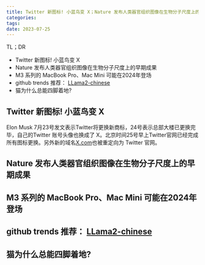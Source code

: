 ```yaml
---
title: Twitter 新图标! 小蓝鸟变 X；Nature 发布人类器官组织图像在生物分子尺度上的早期成果
categories: 
tags: 
date: 2023-07-25
---
```


TL；DR

- Twitter 新图标! 小蓝鸟变 X
- Nature 发布人类器官组织图像在生物分子尺度上的早期成果
- M3 系列的 MacBook Pro、Mac Mini 可能在2024年登场
- github trends 推荐： [LLama2-chinese](https://www.notion.so/yeekal/00a6561c3971449b8d50e7e334c25bf3?pvs=4#9fa35dc14b2246079f6ff188fa217f16)
- 猫为什么总能四脚着地?

## Twitter 新图标! 小蓝鸟变 X

Elon Musk 7月23号发文表示Twitter将更换新商标，24号表示总部大楼已更换完毕，自己的Twitter 账号头像也换成了 X。北京时间25号早上Twitter官网已经完成所有图标更换。另外新的域名[X.com](http://x.com/)也被重定向为 Twitter 官网。

## Nature 发布人类器官组织图像在生物分子尺度上的早期成果
## M3 系列的 MacBook Pro、Mac Mini 可能在2024年登场
## github trends 推荐： [LLama2-chinese](https://www.notion.so/yeekal/00a6561c3971449b8d50e7e334c25bf3?pvs=4#9fa35dc14b2246079f6ff188fa217f16)
## 猫为什么总能四脚着地?

